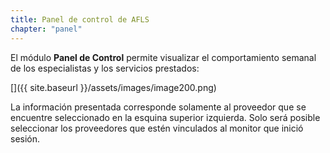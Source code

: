 ```yaml
---
title: Panel de control de AFLS
chapter: "panel"
---
```


El módulo **Panel de Control** permite visualizar el comportamiento semanal de los especialistas y los servicios prestados:

[]({{ site.baseurl }}/assets/images/image200.png)

La información presentada corresponde solamente al proveedor que se encuentre seleccionado en la esquina superior izquierda. Solo será posible seleccionar los proveedores que estén vinculados al monitor que inició sesión.
